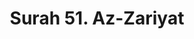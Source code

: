 ---
title       : "Surah 51. Az-Zariyat"
DATE        : 7/25/2018 9:18:17 AM
draft       : false
TYPE        : "quran"

BookCode    : "ARB"
SurahNumber : "51"
TotalAyah   : "60"
---